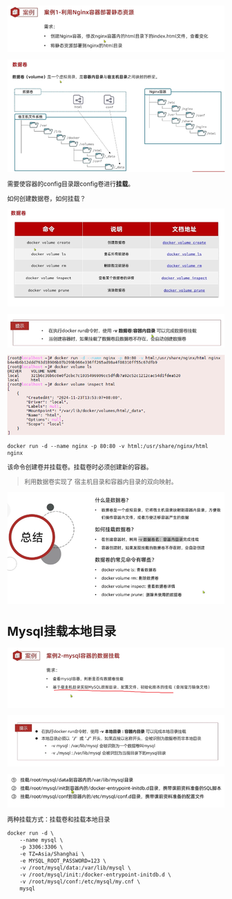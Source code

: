 ![image-20241123121807156](.assets/image-20241123121807156-173702045210513.png)

![image-20241123134318325](.assets/image-20241123134318325-173702045538114.png)

需要使容器的config目录跟config卷进行**挂载**。



如何创建数据卷，如何挂载？

![image-20241123134645539](.assets/image-20241123134645539-173702045800515.png)

![image-20241123134925160](.assets/image-20241123134925160-173702046204916.png)

 ![image-20241123135507283](.assets/image-20241123135507283-173702046629517.png)

```shell
docker run -d --name nginx -p 80:80 -v html:/usr/share/nginx/html nginx
```

该命令创建卷并挂载卷。挂载卷时必须创建新的容器。



> 利用数据卷实现了 宿主机目录和容器内目录的双向映射。

![image-20241123140354479](.assets/image-20241123140354479-173702047761318.png)

# Mysql挂载本地目录

 ![image-20241123151240477](.assets/image-20241123151240477-173702047989619.png)

 ![image-20241123151439963](.assets/image-20241123151439963-173702048187420.png)

![image-20241123151811250](.assets/image-20241123151811250.png)



两种挂载方式：挂载卷和挂载本地目录

```shell
docker run -d \
    --name mysql \
    -p 3306:3306 \
    -e TZ=Asia/Shanghai \
    -e MYSQL_ROOT_PASSWORD=123 \
    -v /root/mysql/data:/var/lib/mysql \
    -v /root/mysql/init:/docker-entrypoint-initdb.d \
    -v /root/mysql/conf:/etc/mysql/my.cnf \
    mysql

```

